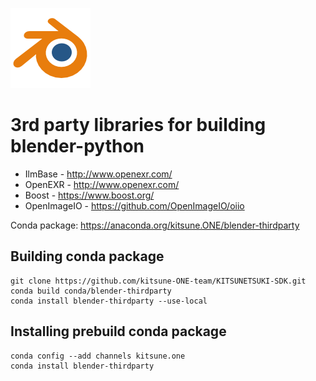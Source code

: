 ![logo](blender_icon_128x128.png)

3rd party libraries for building blender-python
===============================================

* IlmBase - http://www.openexr.com/
* OpenEXR - http://www.openexr.com/
* Boost - https://www.boost.org/
* OpenImageIO - https://github.com/OpenImageIO/oiio

Conda package: https://anaconda.org/kitsune.ONE/blender-thirdparty


Building conda package
----------------------

```
git clone https://github.com/kitsune-ONE-team/KITSUNETSUKI-SDK.git
conda build conda/blender-thirdparty
conda install blender-thirdparty --use-local
```


Installing prebuild conda package
---------------------------------

```
conda config --add channels kitsune.one
conda install blender-thirdparty
```
